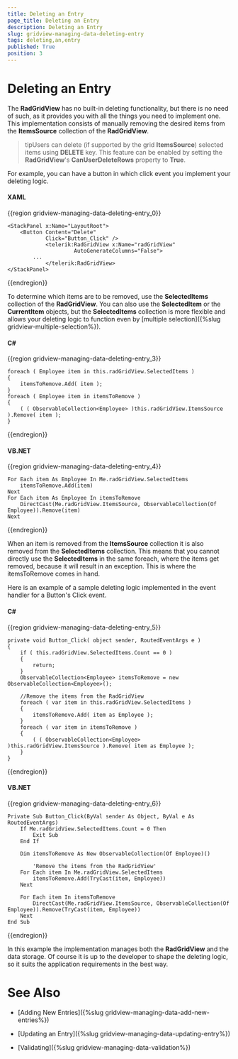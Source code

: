 ```yaml
---
title: Deleting an Entry
page_title: Deleting an Entry
description: Deleting an Entry
slug: gridview-managing-data-deleting-entry
tags: deleting,an,entry
published: True
position: 3
---
```


# Deleting an Entry

The __RadGridView__ has no built-in deleting functionality, but there is no need of such, as it provides you with all the things you need to implement one. This implementation consists of manually removing the desired items from the __ItemsSource__ collection of the __RadGridView__. 

>tipUsers can delete (if supported by the grid __ItemsSource__) selected items using __DELETE__ key. This feature can be enabled by setting the __RadGridView__'s __CanUserDeleteRows__ property to __True__.

For example, you can have a button in which click event you implement your deleting logic.

#### __XAML__

{{region gridview-managing-data-deleting-entry_0}}

	<StackPanel x:Name="LayoutRoot">
	    <Button Content="Delete"
	            Click="Button_Click" />
				<telerik:RadGridView x:Name="radGridView"
	                     AutoGenerateColumns="False">
	        ...
				</telerik:RadGridView>
	</StackPanel>
{{endregion}}

To determine which items are to be removed, use the __SelectedItems__ collection of the __RadGridView__. You can also use the __SelectedItem__ or the __CurrentItem__ objects, but the __SelectedItems__ collection is more flexible and allows your deleting logic to function even by [multiple selection]({%slug gridview-multiple-selection%}).

#### __C#__

{{region gridview-managing-data-deleting-entry_3}}

	foreach ( Employee item in this.radGridView.SelectedItems )
	{
	    itemsToRemove.Add( item );
	}
	foreach ( Employee item in itemsToRemove )
	{
	    ( ( ObservableCollection<Employee> )this.radGridView.ItemsSource ).Remove( item );
	}
{{endregion}}

#### __VB.NET__

{{region gridview-managing-data-deleting-entry_4}}

	For Each item As Employee In Me.radGridView.SelectedItems
	    itemsToRemove.Add(item)
	Next
	For Each item As Employee In itemsToRemove
	    DirectCast(Me.radGridView.ItemsSource, ObservableCollection(Of Employee)).Remove(item)
	Next
{{endregion}}

When an item is removed from the __ItemsSource__ collection it is also removed from the __SelectedItems__ collection. This means that you cannot directly use the __SelectedItems__ in the same foreach, where the items get removed, because it will result in an exception. This is where the itemsToRemove comes in hand.

Here is an example of a sample deleting logic implemented in the event handler for a Button's Click event.

#### __C#__

{{region gridview-managing-data-deleting-entry_5}}

	private void Button_Click( object sender, RoutedEventArgs e )
	{
	    if ( this.radGridView.SelectedItems.Count == 0 )
	    {
	        return;
	    }
	    ObservableCollection<Employee> itemsToRemove = new ObservableCollection<Employee>();
	
	    //Remove the items from the RadGridView
	    foreach ( var item in this.radGridView.SelectedItems )
	    {
	        itemsToRemove.Add( item as Employee );
	    }
	    foreach ( var item in itemsToRemove )
	    {
	        ( ( ObservableCollection<Employee> )this.radGridView.ItemsSource ).Remove( item as Employee );
	    }
	}
{{endregion}}

#### __VB.NET__

{{region gridview-managing-data-deleting-entry_6}}

	Private Sub Button_Click(ByVal sender As Object, ByVal e As RoutedEventArgs)
	    If Me.radGridView.SelectedItems.Count = 0 Then
	        Exit Sub
	    End If
	
	    Dim itemsToRemove As New ObservableCollection(Of Employee)()
	
	        'Remove the items from the RadGridView'  
	    For Each item In Me.radGridView.SelectedItems
	        itemsToRemove.Add(TryCast(item, Employee))
	    Next
	
	    For Each item In itemsToRemove
	        DirectCast(Me.radGridView.ItemsSource, ObservableCollection(Of Employee)).Remove(TryCast(item, Employee))
	    Next
	End Sub
{{endregion}}

In this example the implementation manages both the __RadGridView__ and the data storage. Of course it is up to the developer to shape the deleting logic, so it suits the application requirements in the best way.

# See Also

 * [Adding New Entries]({%slug gridview-managing-data-add-new-entries%})

 * [Updating an Entry]({%slug gridview-managing-data-updating-entry%})

 * [Validating]({%slug gridview-managing-data-validation%})
